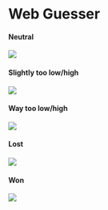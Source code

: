 # Web Guesser
#### Neutral
![](https://user-images.githubusercontent.com/20524783/33432698-4c54b232-d5d9-11e7-908d-a2a77722f29e.png)
#### Slightly too low/high
![](https://user-images.githubusercontent.com/20524783/33432720-672df10e-d5d9-11e7-91f8-41ff5d296b7e.png)
#### Way too low/high
![](https://user-images.githubusercontent.com/20524783/33432766-8485233a-d5d9-11e7-99d6-2460c7ad8fef.png)
#### Lost
![](https://user-images.githubusercontent.com/20524783/33432783-90517bb4-d5d9-11e7-8c34-a36d108c5183.png)
#### Won
![](https://user-images.githubusercontent.com/20524783/33432791-99dde2a8-d5d9-11e7-8df1-155c6f497122.png)
